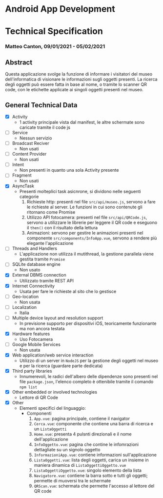 # Android App Development
# Technical Specification
### Matteo Canton, 09/01/2021 - 05/02/2021
## Abstract
Questa applicazione svolge la funzione di informare i visitatori del museo dell'informatica di visionare le informazioni sugli oggetti presenti. La ricerca degli oggetti può essere fatta in base al nome, o tramite lo scanner QR code, con le etichette applicate ai singoli oggetti presenti nel museo.

## General Technical Data
- [X] Activity
  - 1 activity principale vista dal manifest, le altre schermate sono caricate tramite il code js
- [ ] Service
  - Nessun servizio
- [ ] Broadcast Reciver
  - Non usati
- [ ] Content Provider
  - Non usati
- [ ] Intent
  - Non presenti in quanto una sola Activity presente
- [ ] Fragment
  - Non usati
- [X] AsyncTask
  - Presenti molteplici task asicnrone, si dividono nelle seguenti categorie
    1. Richieste http: presenti nel file `src/api/museo.js`, servono a fare le richieste al server. Le funzioni in cui sono contenute gli ritornano come Promise
    2. Utilizzo API fotocamera: presenti nel file  `src/api/QRCode.js`, servono a utilizzare le librerie per leggere il QR code e eseguono il  `then()` con il risultato della lettura
    3. Animazioni: servono per gestire le animazioni presenti nel componente `src/components/InfoApp.vue`, servono a rendere più elegante l'applicazione
- [ ] Threads and Handlers
  - L'applicazione non utilizza il mutithread, la gestione parallela viene gestita tramite  `Promise`
- [ ] SQLite database engine
  - Non usato
- [X] External DBMS connection
  - Utilizzato tramite REST API
- [X] Internet Connectivity
  - Usata per fare le richieste al sito  che lo gestisce
- [ ] Geo-location
  - Non usata
- [ ] Localization
  - Italia
- [ ] Multiple device layout and resolution support
  - In previsione supporto per dispositivi iOS, teoricamente funzionante ma non ancora testata
- [X] Hardware features
  - Uso Fotocamera
- [ ] Google Mobile Services
  - Non usata
- [X] Web application/web service interaction
  - Utilizzo di un server in `NodeJS` per la gestione degli oggetti nel museo e per la ricerca (guardare parte dedicata)
- [X] Third party libraries  
  - Innumerevoli, le radici dell'albero delle dipendenze sono presenti nel file `package.json`, l'elenco completo è ottenibile tramite il comando `npm list`
- [X] Other embedded or involved technologies
  - Lettore di QR Code
- [X] Other
  - Elementi specifici del linguaggio:
    - Componenti
      1. `App.vue`: pagina principale, contiene il navigator
      2. `Cerca.vue`: componente che contiene una barra di ricerca e un `ListaOggetti`
      3. `Home.vue`: presenta 4 pulsnti direzionali e il nome dell'applicazione
      4. `InfoOggetto.vue`: pagina che contine le infomrazioni dettagliate su un signolo oggetto
      5. `InformazioniApp.vue`: contiene informazioni sull'applicazione
      6. `ListaOggetti.vue`: lista degli oggetti, carica un insieme in maniera dinamica di `ListaOggettiOggetto.vue`
      7. `ListaOggettiOggetto.vue`: singolo elemento della lista
      8. `Navigatore.vue`: contiene la barra sotto e tutti gli oggetti; permette di muoversi tra le schermate
      9. `QRScan.vue`: schermata che permette l'accesso al lettore del QR code
